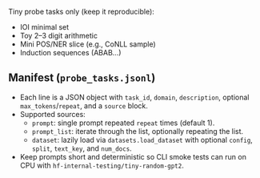 Tiny probe tasks only (keep it reproducible):
- IOI minimal set
- Toy 2–3 digit arithmetic
- Mini POS/NER slice (e.g., CoNLL sample)
- Induction sequences (ABAB…)

## Manifest (`probe_tasks.jsonl`)

- Each line is a JSON object with `task_id`, `domain`, `description`, optional `max_tokens`/`repeat`, and a `source` block.
- Supported sources:
  - `prompt`: single prompt repeated `repeat` times (default 1).
  - `prompt_list`: iterate through the list, optionally repeating the list.
  - `dataset`: lazily load via `datasets.load_dataset` with optional `config`, `split`, `text_key`, and `num_docs`.
- Keep prompts short and deterministic so CLI smoke tests can run on CPU with `hf-internal-testing/tiny-random-gpt2`.
